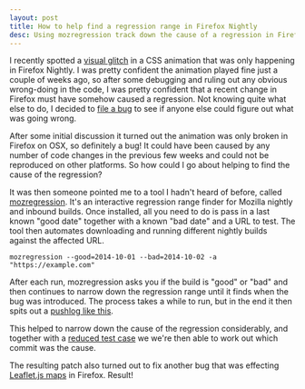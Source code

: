 ```yaml
---
layout: post
title: How to help find a regression range in Firefox Nightly
desc: Using mozregression track down the cause of a regression in Firefox
---
```


I recently spotted a [visual glitch](https://bug1083079.bugzilla.mozilla.org/attachment.cgi?id=8506255) in a CSS animation that was only happening in Firefox Nightly. I was pretty confident the animation played fine just a couple of weeks ago, so after some debugging and ruling out any obvious wrong-doing in the code, I was pretty confident that a recent change in Firefox must have somehow caused a regression. Not knowing quite what else to do, I decided to [file a bug](https://bugzilla.mozilla.org/show_bug.cgi?id=1083079) to see if anyone else could figure out what was going wrong.

After some initial discussion it turned out the animation was only broken in Firefox on OSX, so definitely a bug! It could have been caused by any number of code changes in the previous few weeks and could not be reproduced on other platforms. So how could I go about helping to find the cause of the regression?

It was then someone pointed me to a tool I hadn't heard of before, called [mozregression](http://mozilla.github.io/mozregression/). It's an interactive regression range finder for Mozilla nightly and inbound builds. Once installed, all you need to do is pass in a last known "good date" together with a known "bad date" and a URL to test. The tool then automates downloading and running different nightly builds against the affected URL.

    mozregression --good=2014-10-01 --bad=2014-10-02 -a "https://example.com"

After each run, mozregression asks you if the build is "good" or "bad" and then continues to narrow down the regression range until it finds when the bug was introduced. The process takes a while to run, but in the end it then spits out a [pushlog like this](https://hg.mozilla.org/integration/mozilla-inbound/pushloghtml?fromchange=33a3fd4d1970&tochange=28519d825a23).

This helped to narrow down the cause of the regression considerably, and together with a [reduced test case](https://bug1083079.bugzilla.mozilla.org/attachment.cgi?id=8516184) we we're then able to work out which commit was the cause.

The resulting patch also turned out to fix another bug that was effecting [Leaflet.js maps](https://bugzilla.mozilla.org/show_bug.cgi?id=1105762) in Firefox. Result!
